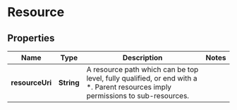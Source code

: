 # Resource

## Properties

Name | Type | Description | Notes
------------ | ------------- | ------------- | -------------
**resourceUri** | **String** | A resource path which can be top level, fully qualified, or end with a *. Parent resources imply permissions to sub-resources. | 


